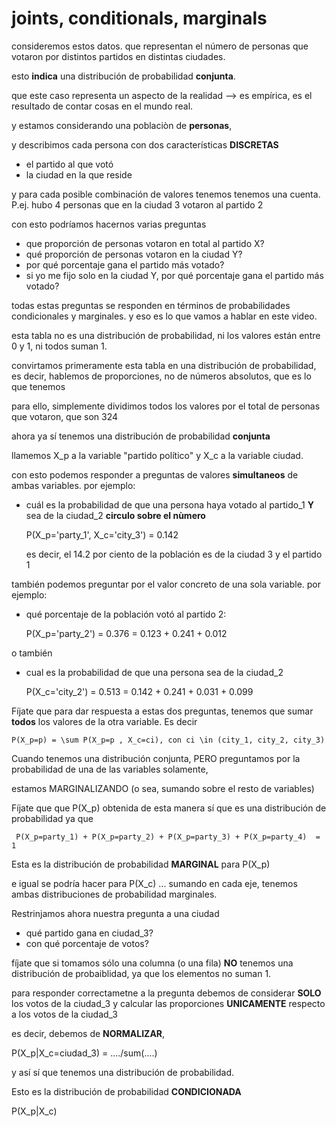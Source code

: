 # joints, conditionals, marginals

consideremos estos datos. que representan el número de personas que votaron por distintos partidos en distintas ciudades. 

esto **indica** una distribución de probabilidad **conjunta**. 

que este caso representa un aspecto de la realidad --> es empírica, es el resultado de contar cosas en el mundo real.

y estamos considerando una poblaciòn de **personas**, 

y describimos cada persona con dos características **DISCRETAS**

- el partido al que votó
- la ciudad en la que reside

y para cada posible combinación de valores tenemos tenemos una cuenta. P.ej. hubo 4 personas que en la ciudad 3 votaron al partido 2

con esto podríamos hacernos varias preguntas

- que proporción de personas votaron en total al partido X?
- qué proporción de personas votaron en la ciudad Y?
- por qué porcentaje gana el partido más votado?
- si yo me fijo solo en la ciudad Y, por qué porcentaje gana el partido más votado?

todas estas preguntas se responden en términos de probabilidades condicionales y marginales. y eso es lo que vamos a hablar en este video.

esta tabla no es una distribución de probabilidad, ni los valores están entre 0 y 1, ni todos suman 1.

convirtamos primeramente esta tabla en una distribución de probabilidad, es decir, hablemos de proporciones, no  de números absolutos, que es lo que tenemos

para ello, simplemente dividimos todos los valores por el total de personas que votaron, que son 324

ahora ya sí tenemos una distribución de probabilidad **conjunta**

llamemos X_p a la variable "partido político" y X_c a la variable ciudad.

con esto podemos responder a preguntas de valores **simultaneos** de ambas variables. por ejemplo:

- cuál es la probabilidad de que una persona haya votado al partido_1 **Y** sea de la ciudad_2 __circulo sobre el nùmero__

    P(X_p='party_1', X_c='city_3') = 0.142

    es decir, el 14.2 por ciento de la población es de la ciudad 3 y el partido 1

también podemos preguntar por el valor concreto de una sola variable. por ejemplo:

- qué porcentaje de la población votó al partido 2:

    P(X_p='party_2') = 0.376 = 0.123 + 0.241 + 0.012

o también

- cual es la probabilidad de que una persona sea de la ciudad_2
   
    P(X_c='city_2') = 0.513 = 0.142 + 0.241 + 0.031 + 0.099

Fíjate que para dar respuesta a estas dos preguntas, tenemos que sumar **todos** los valores de la otra variable. Es decir

    P(X_p=p) = \sum P(X_p=p , X_c=ci), con ci \in (city_1, city_2, city_3)

Cuando tenemos una distribución conjunta, PERO preguntamos por la probabilidad de una de las variables solamente, 

estamos MARGINALIZANDO (o sea, sumando sobre el resto de variables)

Fíjate que que P(X_p) obtenida de esta manera sí que es una distribución de probabilidad ya que

     P(X_p=party_1) + P(X_p=party_2) + P(X_p=party_3) + P(X_p=party_4)  = 1

Esta es la distribución de probabilidad **MARGINAL** para P(X_p)

e igual se podría hacer para P(X_c) ...  sumando en cada eje, tenemos ambas distribuciones de probabilidad marginales.

Restrinjamos ahora nuestra pregunta a una ciudad

- qué partido gana en ciudad_3?
- con qué porcentaje de votos?

fíjate que si tomamos sólo una columna (o una fila) **NO** tenemos una distribución de probaiblidad, ya que los elementos no suman 1.

para responder correctametne a la pregunta debemos de considerar **SOLO** los votos de la ciudad_3 y calcular las proporciones **UNICAMENTE** respecto a los votos de la ciudad_3

es decir, debemos de **NORMALIZAR**, 

P(X_p|X_c=ciudad_3) = ..../sum(....)

y así sí que tenemos una distribución de probabilidad.

Esto es la distribución de probabilidad **CONDICIONADA**

P(X_p|X_c) 